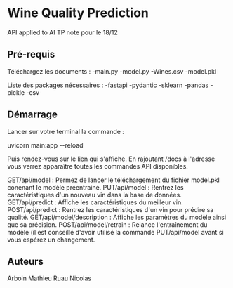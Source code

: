 # Wine Quality Prediction
API applied to AI
TP note pour le 18/12

## Pré-requis

Téléchargez les documents :
-main.py
-model.py
-Wines.csv
-model.pkl

Liste des packages nécessaires :
-fastapi
-pydantic
-sklearn
-pandas
-pickle
-csv

## Démarrage
Lancer sur votre terminal la commande : 

uvicorn main:app --reload

Puis rendez-vous sur le lien qui s'affiche.
En rajoutant /docs à l'adresse vous verrez apparaître toutes les commandes API disponibles.

GET/api/model : Permez de lancer le téléchargement du fichier model.pkl conenant le modèle préentrainé.
PUT/api/model : Rentrez les caractéristiques d'un nouveau vin dans la base de données.
GET/api/predict : Affiche les caractéristiques du meilleur vin.
POST/api/predict : Rentrez les caractéristiques d'un vin pour prédire sa qualité.
GET/api/model/description : Affiche les paramètres du modèle ainsi que sa précision.
POST/api/model/retrain : Relance l'entraînement du modèle (il est conseillé d'avoir utilisé la commande PUT/api/model avant si vous espérez un changement. 


## Auteurs
Arboin Mathieu
Ruau Nicolas
